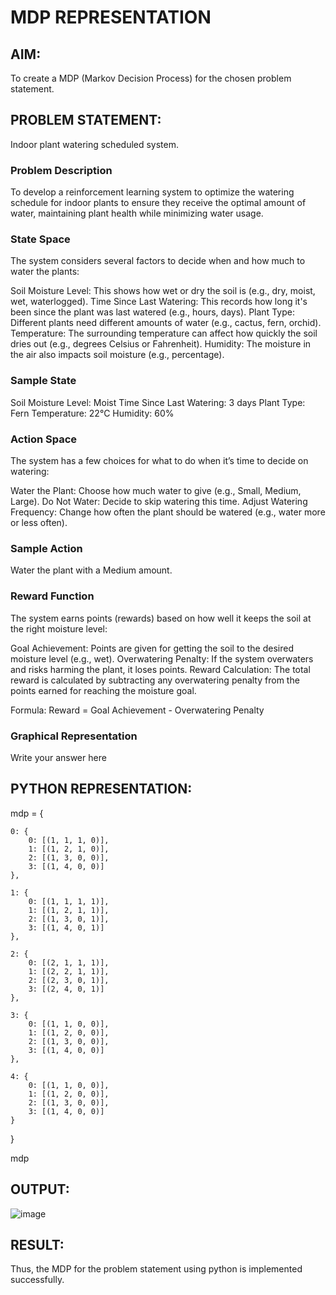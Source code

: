 # MDP REPRESENTATION

## AIM:
To create a MDP (Markov Decision Process) for the chosen problem statement.

## PROBLEM STATEMENT:
Indoor plant watering scheduled system.

### Problem Description
To develop a reinforcement learning system to optimize the watering schedule for indoor plants to ensure they receive the optimal amount of water, maintaining plant health while minimizing water usage.

### State Space
The system considers several factors to decide when and how much to water the plants:

Soil Moisture Level: This shows how wet or dry the soil is (e.g., dry, moist, wet, waterlogged).
Time Since Last Watering: This records how long it's been since the plant was last watered (e.g., hours, days).
Plant Type: Different plants need different amounts of water (e.g., cactus, fern, orchid).
Temperature: The surrounding temperature can affect how quickly the soil dries out (e.g., degrees Celsius or Fahrenheit).
Humidity: The moisture in the air also impacts soil moisture (e.g., percentage).

### Sample State
Soil Moisture Level: Moist
Time Since Last Watering: 3 days
Plant Type: Fern
Temperature: 22°C
Humidity: 60%

### Action Space
The system has a few choices for what to do when it’s time to decide on watering:

Water the Plant: Choose how much water to give (e.g., Small, Medium, Large).
Do Not Water: Decide to skip watering this time.
Adjust Watering Frequency: Change how often the plant should be watered (e.g., water more or less often).

### Sample Action
Water the plant with a Medium amount.

### Reward Function
The system earns points (rewards) based on how well it keeps the soil at the right moisture level:

Goal Achievement: Points are given for getting the soil to the desired moisture level (e.g., wet).
Overwatering Penalty: If the system overwaters and risks harming the plant, it loses points.
Reward Calculation:
The total reward is calculated by subtracting any overwatering penalty from the points earned for reaching the moisture goal.

Formula:
Reward = Goal Achievement - Overwatering Penalty

### Graphical Representation
Write your answer here

## PYTHON REPRESENTATION:
mdp = {
  
    0: {
        0: [(1, 1, 1, 0)],  
        1: [(1, 2, 1, 0)],  
        2: [(1, 3, 0, 0)],
        3: [(1, 4, 0, 0)]
    },
  
    1: {
        0: [(1, 1, 1, 1)],  
        1: [(1, 2, 1, 1)],  
        2: [(1, 3, 0, 1)], 
        3: [(1, 4, 0, 1)]   
    },
 
    2: {
        0: [(2, 1, 1, 1)],  
        1: [(2, 2, 1, 1)],  
        2: [(2, 3, 0, 1)],  
        3: [(2, 4, 0, 1)]  
    },

    3: {
        0: [(1, 1, 0, 0)],  
        1: [(1, 2, 0, 0)],  
        2: [(1, 3, 0, 0)],  
        3: [(1, 4, 0, 0)]  
    },

    4: {
        0: [(1, 1, 0, 0)], 
        1: [(1, 2, 0, 0)],  
        2: [(1, 3, 0, 0)], 
        3: [(1, 4, 0, 0)]  
    }
}

mdp
## OUTPUT:
![image](https://github.com/user-attachments/assets/1145bb5a-6670-42e8-8f71-43f37c9eed17)


## RESULT:
Thus, the MDP for the problem statement using python is implemented successfully.

